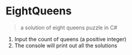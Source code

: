 # EightQueens
> a solution of eight queens puzzle in C#

1. Input the count of queens (a positive integer)
2. The console will print out all the solutions
